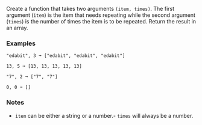
Create a function that takes two arguments `(item, times)`. The first argument (`item`) is the item that needs repeating while the second argument (`times`) is the number of times the item is to be repeated. Return the result in an array.

### Examples

```
"edabit", 3 ➞ ["edabit", "edabit", "edabit"]

13, 5 ➞ [13, 13, 13, 13, 13]

"7", 2 ➞ ["7", "7"]

0, 0 ➞ []
```

### Notes
- `item` can be either a string or a number.- `times` will always be a number.